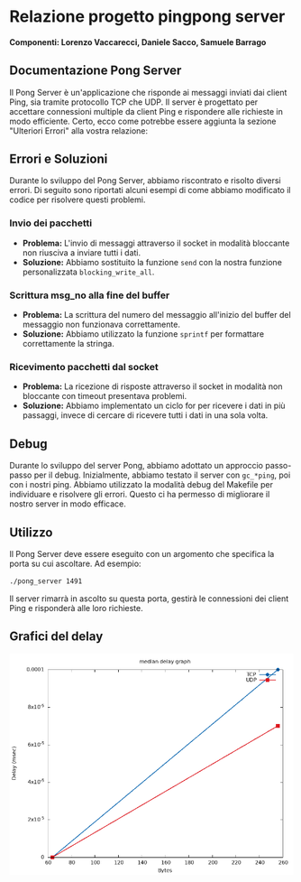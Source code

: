 # Relazione progetto pingpong server

#### Componenti: Lorenzo Vaccarecci, Daniele Sacco, Samuele Barrago


## Documentazione Pong Server

Il Pong Server è un'applicazione che risponde ai messaggi inviati dai client Ping, sia tramite protocollo TCP che UDP. Il server è progettato per accettare connessioni multiple da client Ping e rispondere alle richieste in modo efficiente.
Certo, ecco come potrebbe essere aggiunta la sezione "Ulteriori Errori" alla vostra relazione:

## Errori e Soluzioni

Durante lo sviluppo del Pong Server, abbiamo riscontrato e risolto diversi errori. Di seguito sono riportati alcuni esempi di come abbiamo modificato il codice per risolvere questi problemi.

### Invio dei pacchetti
- **Problema:** L'invio di messaggi attraverso il socket in modalità bloccante non riusciva a inviare tutti i dati.
- **Soluzione:** Abbiamo sostituito la funzione `send` con la nostra funzione personalizzata `blocking_write_all`.

### Scrittura msg_no alla fine del buffer
- **Problema:** La scrittura del numero del messaggio all'inizio del buffer del messaggio non funzionava correttamente.
- **Soluzione:** Abbiamo utilizzato la funzione `sprintf` per formattare correttamente la stringa.

### Ricevimento pacchetti dal socket 
- **Problema:** La ricezione di risposte attraverso il socket in modalità non bloccante con timeout presentava problemi.
- **Soluzione:** Abbiamo implementato un ciclo for per ricevere i dati in più passaggi, invece di cercare di ricevere tutti i dati in una sola volta.

## Debug
Durante lo sviluppo del server Pong, abbiamo adottato un approccio passo-passo per il debug. Inizialmente, abbiamo testato il server con `gc_*ping`, poi con i nostri ping. Abbiamo utilizzato la modalità debug del Makefile per individuare e risolvere gli errori. Questo ci ha permesso di migliorare il nostro server in modo efficace.


## Utilizzo

Il Pong Server deve essere eseguito con un argomento che specifica la porta su cui ascoltare. Ad esempio:

```bash
./pong_server 1491
```
Il server rimarrà in ascolto su questa porta, gestirà le connessioni dei client Ping e risponderà alle loro richieste.

## Grafici del delay
![Grafico](/data/median_delay_graph.png)